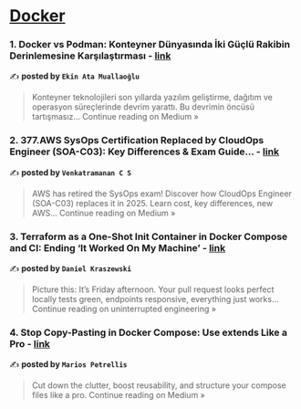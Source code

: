 
<h1><a href=https://medium.com/tag/docker/recommended target="_blank" rel="noopener noreferrer">Docker</a></h1>
<h3>1. Docker vs Podman: Konteyner Dünyasında İki Güçlü Rakibin Derinlemesine Karşılaştırması - <a href="https://medium.com/@ekinatamuallaoglu/docker-vs-podman-konteyner-d%C3%BCnyas%C4%B1nda-i%CC%87ki-g%C3%BC%C3%A7l%C3%BC-rakibin-derinlemesine-kar%C5%9F%C4%B1la%C5%9Ft%C4%B1rmas%C4%B1-3408975f0edb?source=rss------docker-5" target="_blank" rel="noopener noreferrer">link</a></h3>

✍️ **posted by `Ekin Ata Muallaoğlu`**

<blockquote>Konteyner teknolojileri son yıllarda yazılım geliştirme, dağıtım ve operasyon süreçlerinde devrim yarattı. Bu devrimin öncüsü tartışmasız…
Continue reading on Medium »</blockquote>

<h3>2. 377.AWS SysOps Certification Replaced by CloudOps Engineer (SOA-C03): Key Differences & Exam Guide… - <a href="https://medium.com/@venkatvk46/377-aws-sysops-certification-replaced-by-cloudops-engineer-soa-c03-key-differences-exam-guide-10fc83a53919?source=rss------docker-5" target="_blank" rel="noopener noreferrer">link</a></h3>

✍️ **posted by `Venkatramanan C S`**

<blockquote>AWS has retired the SysOps exam! Discover how CloudOps Engineer (SOA-C03) replaces it in 2025. Learn cost, key differences, new AWS…
Continue reading on Medium »</blockquote>

<h3>3. Terraform as a One-Shot Init Container in Docker Compose and CI: Ending ‘It Worked On My Machine’ - <a href="https://medium.com/u11d-tech-blog/terraform-as-a-one-shot-init-container-in-docker-compose-and-ci-ending-it-worked-on-my-machine-3d700e8f1a8e?source=rss------docker-5" target="_blank" rel="noopener noreferrer">link</a></h3>

✍️ **posted by `Daniel Kraszewski`**

<blockquote>Picture this: It’s Friday afternoon. Your pull request looks perfect locally tests green, endpoints responsive, everything just works…
Continue reading on uninterrupted engineering »</blockquote>

<h3>4. Stop Copy-Pasting in Docker Compose: Use extends Like a Pro - <a href="https://medium.com/@mpetrellis_40400/stop-copy-pasting-in-docker-compose-use-extends-like-a-pro-006c1c7f9218?source=rss------docker-5" target="_blank" rel="noopener noreferrer">link</a></h3>

✍️ **posted by `Marios Petrellis`**

<blockquote>Cut down the clutter, boost reusability, and structure your compose files like a pro.
Continue reading on Medium »</blockquote>

